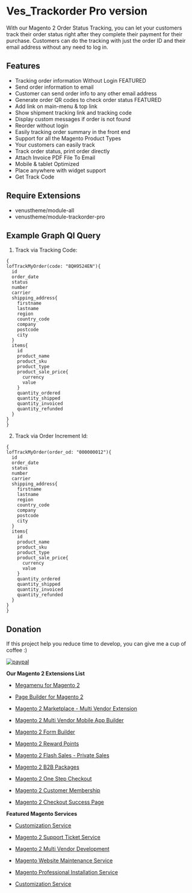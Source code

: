# Ves_Trackorder Pro version

With our Magento 2 Order Status Tracking, you can let your customers track their order status right after they complete their payment for their purchase. Customers can do the tracking with just the order ID and their email address without any need to log in.

## Features

- Tracking order information Without Login FEATURED
- Send order information to email
- Customer can send order info to any other email address
- Generate order QR codes to check order status FEATURED
- Add link on main-menu & top link
- Show shipment tracking link and tracking code
- Display custom messages if order is not found
- Reorder without login
- Easily tracking order summary in the front end
- Support for all the Magento Product Types
- Your customers can easily track
- Track order status, print order directly
- Attach Invoice PDF File To Email
- Mobile & tablet Optimized
- Place anywhere with widget support
- Get Track Code 

## Require Extensions
- venustheme/module-all
- venustheme/module-trackorder-pro

## Example Graph Ql Query

1. Track via Tracking Code:

```
{
lofTrackMyOrder(code: "8QH9524EN"){
  id
  order_date
  status
  number
  carrier
  shipping_address{
    firstname
    lastname
    region
    country_code
    company
    postcode
    city
  }
  items{
    id
    product_name
    product_sku
    product_type
    product_sale_price{
      currency
      value
    }
    quantity_ordered
    quantity_shipped
    quantity_invoiced
    quantity_refunded
  }
}
}
```

2. Track via Order Increment Id:

```
{
lofTrackMyOrder(order_od: "000000012"){
  id
  order_date
  status
  number
  carrier
  shipping_address{
    firstname
    lastname
    region
    country_code
    company
    postcode
    city
  }
  items{
    id
    product_name
    product_sku
    product_type
    product_sale_price{
      currency
      value
    }
    quantity_ordered
    quantity_shipped
    quantity_invoiced
    quantity_refunded
  }
}
}
```
## Donation

If this project help you reduce time to develop, you can give me a cup of coffee :) 

[![paypal](https://www.paypalobjects.com/en_US/i/btn/btn_donateCC_LG.gif)](https://www.paypal.com/paypalme/allorderdesk)


**Our Magento 2 Extensions List**
* [Megamenu for Magento 2](https://landofcoder.com/magento-2-mega-menu-pro.html/)

* [Page Builder for Magento 2](https://landofcoder.com/magento-2-page-builder.html/)

* [Magento 2 Marketplace - Multi Vendor Extension](https://landofcoder.com/magento-2-marketplace-extension.html/)

* [Magento 2 Multi Vendor Mobile App Builder](https://landofcoder.com/magento-2-multi-vendor-mobile-app.html/)

* [Magento 2 Form Builder](https://landofcoder.com/magento-2-form-builder.html/)

* [Magento 2 Reward Points](https://landofcoder.com/magento-2-reward-points.html/)

* [Magento 2 Flash Sales - Private Sales](https://landofcoder.com/magento-2-flash-sale.html)

* [Magento 2 B2B Packages](https://landofcoder.com/magento-2-b2b-extension-package.html)

* [Magento 2 One Step Checkout](https://landofcoder.com/magento-2-one-step-checkout.html/)

* [Magento 2 Customer Membership](https://landofcoder.com/magento-2-membership-extension.html/)

* [Magento 2 Checkout Success Page](https://landofcoder.com/magento-2-checkout-success-page.html/)


**Featured Magento Services**

* [Customization Service](https://landofcoder.com/magento-2-create-online-store/)

* [Magento 2 Support Ticket Service](https://landofcoder.com/magento-support-ticket.html/)

* [Magento 2 Multi Vendor Development](https://landofcoder.com/magento-2-create-marketplace/)

* [Magento Website Maintenance Service](https://landofcoder.com/magento-2-customization-service/)

* [Magento Professional Installation Service](https://landofcoder.com/magento-2-installation-service.html)

* [Customization Service](https://landofcoder.com/magento-customization-service.html)

